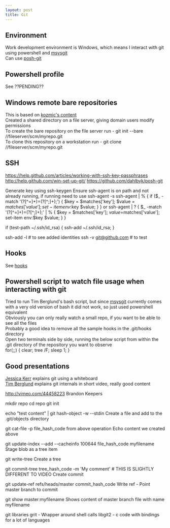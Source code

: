 ```yaml
---
layout: post
title: Git
---
```



Environment
-----------
Work development environment is Windows, which means I interact with git using powershell and [msysgit](http://msysgit.github.com/)  
Can use [posh-git](https://github.com/dahlbyk/posh-git)  


Powershell profile
------------------
See ??PENDING??  


Windows remote bare repositories
--------------------------------
This is based on [kozmic's content](http://kozmic.pl/2011/08/20/simple-guide-to-running-git-server-on-windows-in-local-network-kind-of/)  
Created a shared directory on a file server, giving domain users modify permissions  
To create the bare repository on the file server run - git init --bare //fileserver/scm/myrepo.git  
To clone this repository on a workstation run - git clone //fileserver/scm/myrepo.git  


SSH
---
https://help.github.com/articles/working-with-ssh-key-passphrases
http://help.github.com/win-set-up-git/
https://github.com/dahlbyk/posh-git

Generate key using ssh-keygen
Ensure ssh-agent is on path and not already running, if running need to use ssh-agent -s
ssh-agent | % { if ($_ -match '(?<key>[^=]+)=(?<value>[^;]+);') { $key = $matches['key']; $value = $matches['value']; set-item env:$key $value; } }
or
ssh-agent | ? { $_ -match '(?<key>[^=]+)=(?<value>[^;]+);' | % { $key = $matches['key']; $value =$matches['value']; set-item env:$key $value; } }

if (test-path ~/.ssh/id_rsa) { ssh-add ~/.ssh/id_rsa; }

ssh-add -l 				# to see added identities
ssh -v git@github.com 	# to test


Hooks
-----
See [hooks](http://pmcgrath.github.com/git-hooks/)


Powershell script to watch file usage when interacting with git
---------------------------------------------------------------
Tried to run Tim Berglund's bash script, but since [msysgit](http://msysgit.github.com/) currently comes with a very old version of bash it did not work, so just used powershell equivalent  
Obviously you can only really watch a small repo, if you want to be able to see all the files  
Probably a good idea to remove all the sample hooks in the .git/hooks directory  
Open two terminals side by side, running the below script from within the .git directory of the repository you want to observe  
    for(;;) { clear; tree /F; sleep 1; }


Good presentations
------------------
[Jessica Kerr](http://vimeo.com/46010208) explains git using a whiteboard  
[Tim Berglund](http://vimeo.com/49478285) explains git internals in short video, really good content  







http://vimeo.com/44458223
	Brandon Keepers

mkdir repo
cd repo
git init

echo "test content" | git hash-object -w --stdin
	Create a file and add to the .git/objects directory
	
git cat-file -p file_hash_code from above operation
	Echo content we created above
	
git update-index --add --cacheinfo 100644 file_hash_code myfilename
	Stage blob as a tree item
	
git write-tree
	Create a tree
	
git commit-tree tree_hash_code -m 'My comment'		# THIS IS SLIGHTLY DIFFERENT TO VIDEO
	Create commit 
	
git update-ref refs/heads/master commit_hash_code
	Write ref - Point master branch to commit

git show master:myfilename
	Shows content of master branch file with name myfilename
	
	
	
	
	
git libraries
	grit			- Wrapper around shell calls
	libgit2			- c code with bindings for a lot of languages